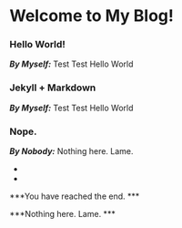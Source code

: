 # Welcome to My Blog!

### Hello World!
***By Myself:***
 Test Test Hello World

### Jekyll + Markdown
***By Myself:***
 Test Test Hello World

### Nope.
***By Nobody:***
 Nothing here. Lame.


*
*

***You have reached the end. ***

***Nothing here. Lame. ***

